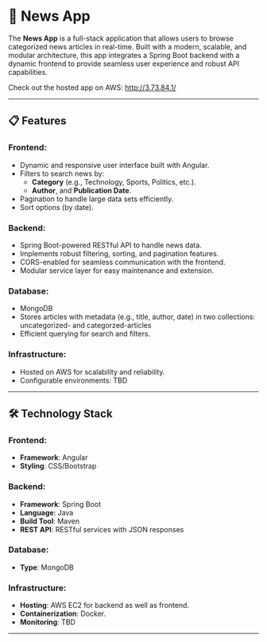 # 📰 News App

The **News App** is a full-stack application that allows users to browse categorized news articles in real-time. Built with a modern, scalable, and modular architecture, this app integrates a Spring Boot backend with a dynamic frontend to provide seamless user experience and robust API capabilities.

Check out the hosted app on AWS: http://3.73.84.1/

---

## 📋 Features

### Frontend:
- Dynamic and responsive user interface built with Angular.
- Filters to search news by:
  - **Category** (e.g., Technology, Sports, Politics, etc.).
  - **Author**, and **Publication Date**.
- Pagination to handle large data sets efficiently.
- Sort options (by date).

### Backend:
- Spring Boot-powered RESTful API to handle news data.
- Implements robust filtering, sorting, and pagination features.
- CORS-enabled for seamless communication with the frontend.
- Modular service layer for easy maintenance and extension.

### Database:
- MongoDB
- Stores articles with metadata (e.g., title, author, date) in two collections: uncategorized- and categorzed-articles
- Efficient querying for search and filters.

### Infrastructure:
- Hosted on AWS for scalability and reliability.
- Configurable environments: TBD

---

## 🛠️ Technology Stack

### Frontend:
- **Framework**: Angular
- **Styling**: CSS/Bootstrap

### Backend:
- **Framework**: Spring Boot
- **Language**: Java
- **Build Tool**: Maven
- **REST API**: RESTful services with JSON responses

### Database:
- **Type**: MongoDB

### Infrastructure:
- **Hosting**: AWS EC2 for backend as well as frontend.
- **Containerization**: Docker.
- **Monitoring**: TBD

---
